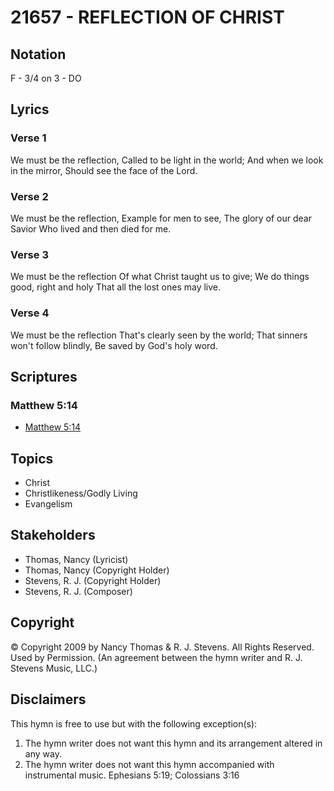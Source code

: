 # 21657 - REFLECTION OF CHRIST

## Notation

F - 3/4 on 3 - DO

## Lyrics

### Verse 1

We must be the reflection, Called to be light in the world; And when we look in the mirror, Should see the face of the Lord.




### Verse 2

We must be the reflection, Example for men to see, The glory of our dear Savior Who lived and then died for me. 

### Verse 3

We must be the reflection Of what Christ taught us to give; We do things good, right and holy That all the lost ones may live. 



### Verse 4

We must be the reflection That's clearly seen by the world; That sinners won't follow blindly, Be saved by God's holy word.


## Scriptures

### Matthew 5:14

- [Matthew 5:14](https://www.biblegateway.com/passage/?search=Matthew%205%3A14)


## Topics

- Christ
- Christlikeness/Godly Living
- Evangelism

## Stakeholders

- Thomas, Nancy (Lyricist)
- Thomas, Nancy (Copyright Holder)
- Stevens, R. J. (Copyright Holder)
- Stevens, R. J. (Composer)

## Copyright

© Copyright 2009 by Nancy Thomas & R. J. Stevens. All Rights Reserved. Used by Permission.
(An agreement between the hymn writer and R. J. Stevens Music, LLC.)

## Disclaimers

This hymn is free to use but with the following exception(s):
1. The hymn writer does not want this hymn and its arrangement altered in any way.
2. The hymn writer does not want this hymn accompanied with instrumental music.
Ephesians 5:19; Colossians 3:16

